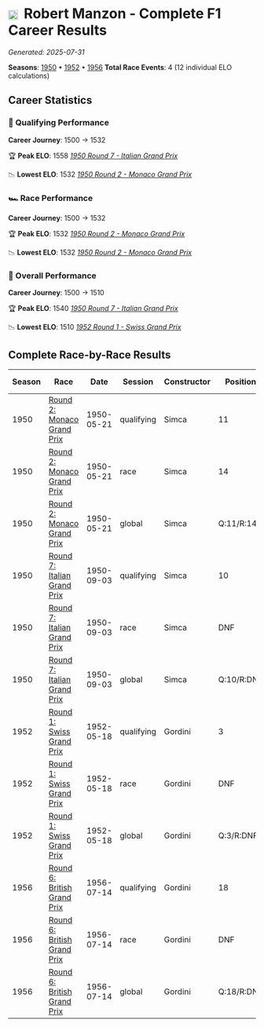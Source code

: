 # <img src="https://upload.wikimedia.org/wikipedia/commons/c/c3/Flag_of_France.svg" alt="France" width="20" height="auto" style="vertical-align: middle; margin-right: 5px;" onerror="this.outerHTML='🇫🇷'; this.style.marginRight='5px';"/> Robert Manzon - Complete F1 Career Results

*Generated: 2025-07-31*

**Seasons**: [1950](../seasons/1950-season-report) • [1952](../seasons/1952-season-report) • [1956](../seasons/1956-season-report)
**Total Race Events**: 4 (12 individual ELO calculations)

## Career Statistics

### 🏁 Qualifying Performance
**Career Journey**: 1500 → 1532

🏆 **Peak ELO**: 1558
   *[1950 Round 7 - Italian Grand Prix](../seasons/1950-season-report#round-7-italian-grand-prix)*

📉 **Lowest ELO**: 1532
   *[1950 Round 2 - Monaco Grand Prix](../seasons/1950-season-report#round-2-monaco-grand-prix)*

### 🏎️ Race Performance
**Career Journey**: 1500 → 1532

🏆 **Peak ELO**: 1532
   *[1950 Round 2 - Monaco Grand Prix](../seasons/1950-season-report#round-2-monaco-grand-prix)*

📉 **Lowest ELO**: 1532
   *[1950 Round 2 - Monaco Grand Prix](../seasons/1950-season-report#round-2-monaco-grand-prix)*

### 🌟 Overall Performance
**Career Journey**: 1500 → 1510

🏆 **Peak ELO**: 1540
   *[1950 Round 7 - Italian Grand Prix](../seasons/1950-season-report#round-7-italian-grand-prix)*

📉 **Lowest ELO**: 1510
   *[1952 Round 1 - Swiss Grand Prix](../seasons/1952-season-report#round-1-swiss-grand-prix)*


## Complete Race-by-Race Results

| Season | Race | Date | Session | Constructor | Position | Starting ELO | ELO Change | Final ELO | Teammate |
|--------|------|------|---------|-------------|----------|--------------|------------|-----------|----------|
| 1950 | [Round 2: Monaco Grand Prix](../seasons/1950-season-report#round-2-monaco-grand-prix) | 1950-05-21 | qualifying | Simca | 11 | 1500 | +32 | 1532 | <img src="https://upload.wikimedia.org/wikipedia/commons/c/c3/Flag_of_France.svg" alt="France" width="20" height="auto" style="vertical-align: middle; margin-right: 5px;" onerror="this.outerHTML='🇫🇷'; this.style.marginRight='5px';"/> Maurice Trintignant |
| 1950 | [Round 2: Monaco Grand Prix](../seasons/1950-season-report#round-2-monaco-grand-prix) | 1950-05-21 | race | Simca | 14 | 1500 | +32 | 1532 | <img src="https://upload.wikimedia.org/wikipedia/commons/c/c3/Flag_of_France.svg" alt="France" width="20" height="auto" style="vertical-align: middle; margin-right: 5px;" onerror="this.outerHTML='🇫🇷'; this.style.marginRight='5px';"/> Maurice Trintignant |
| 1950 | [Round 2: Monaco Grand Prix](../seasons/1950-season-report#round-2-monaco-grand-prix) | 1950-05-21 | global | Simca | Q:11/R:14 | 1500 | +32 | 1532 | <img src="https://upload.wikimedia.org/wikipedia/commons/c/c3/Flag_of_France.svg" alt="France" width="20" height="auto" style="vertical-align: middle; margin-right: 5px;" onerror="this.outerHTML='🇫🇷'; this.style.marginRight='5px';"/> Maurice Trintignant |
| 1950 | [Round 7: Italian Grand Prix](../seasons/1950-season-report#round-7-italian-grand-prix) | 1950-09-03 | qualifying | Simca | 10 | 1532 | +26 | 1558 | <img src="https://upload.wikimedia.org/wikipedia/commons/c/c3/Flag_of_France.svg" alt="France" width="20" height="auto" style="vertical-align: middle; margin-right: 5px;" onerror="this.outerHTML='🇫🇷'; this.style.marginRight='5px';"/> Maurice Trintignant |
| 1950 | [Round 7: Italian Grand Prix](../seasons/1950-season-report#round-7-italian-grand-prix) | 1950-09-03 | race | Simca | DNF | 1532 | N/A | 1532 | <img src="https://upload.wikimedia.org/wikipedia/commons/c/c3/Flag_of_France.svg" alt="France" width="20" height="auto" style="vertical-align: middle; margin-right: 5px;" onerror="this.outerHTML='🇫🇷'; this.style.marginRight='5px';"/> Maurice Trintignant |
| 1950 | [Round 7: Italian Grand Prix](../seasons/1950-season-report#round-7-italian-grand-prix) | 1950-09-03 | global | Simca | Q:10/R:DNF | 1532 | +8 | 1540 | <img src="https://upload.wikimedia.org/wikipedia/commons/c/c3/Flag_of_France.svg" alt="France" width="20" height="auto" style="vertical-align: middle; margin-right: 5px;" onerror="this.outerHTML='🇫🇷'; this.style.marginRight='5px';"/> Maurice Trintignant |
| 1952 | [Round 1: Swiss Grand Prix](../seasons/1952-season-report#round-1-swiss-grand-prix) | 1952-05-18 | qualifying | Gordini | 3 | 1500 | +32 | 1532 | <img src="https://upload.wikimedia.org/wikipedia/commons/c/c3/Flag_of_France.svg" alt="France" width="20" height="auto" style="vertical-align: middle; margin-right: 5px;" onerror="this.outerHTML='🇫🇷'; this.style.marginRight='5px';"/> Jean Behra |
| 1952 | [Round 1: Swiss Grand Prix](../seasons/1952-season-report#round-1-swiss-grand-prix) | 1952-05-18 | race | Gordini | DNF | 1500 | N/A | 1500 | <img src="https://upload.wikimedia.org/wikipedia/commons/c/c3/Flag_of_France.svg" alt="France" width="20" height="auto" style="vertical-align: middle; margin-right: 5px;" onerror="this.outerHTML='🇫🇷'; this.style.marginRight='5px';"/> Jean Behra |
| 1952 | [Round 1: Swiss Grand Prix](../seasons/1952-season-report#round-1-swiss-grand-prix) | 1952-05-18 | global | Gordini | Q:3/R:DNF | 1500 | +10 | 1510 | <img src="https://upload.wikimedia.org/wikipedia/commons/c/c3/Flag_of_France.svg" alt="France" width="20" height="auto" style="vertical-align: middle; margin-right: 5px;" onerror="this.outerHTML='🇫🇷'; this.style.marginRight='5px';"/> Jean Behra |
| 1956 | [Round 6: British Grand Prix](../seasons/1956-season-report#round-6-british-grand-prix) | 1956-07-14 | qualifying | Gordini | 18 | 1500 | +32 | 1532 | <img src="https://upload.wikimedia.org/wikipedia/commons/0/05/Flag_of_Brazil.svg" alt="Brazil" width="20" height="auto" style="vertical-align: middle; margin-right: 5px;" onerror="this.outerHTML='🇧🇷'; this.style.marginRight='5px';"/> Hernando da Silva Ramos |
| 1956 | [Round 6: British Grand Prix](../seasons/1956-season-report#round-6-british-grand-prix) | 1956-07-14 | race | Gordini | DNF | 1500 | N/A | 1500 | <img src="https://upload.wikimedia.org/wikipedia/commons/0/05/Flag_of_Brazil.svg" alt="Brazil" width="20" height="auto" style="vertical-align: middle; margin-right: 5px;" onerror="this.outerHTML='🇧🇷'; this.style.marginRight='5px';"/> Hernando da Silva Ramos |
| 1956 | [Round 6: British Grand Prix](../seasons/1956-season-report#round-6-british-grand-prix) | 1956-07-14 | global | Gordini | Q:18/R:DNF | 1500 | +10 | 1510 | <img src="https://upload.wikimedia.org/wikipedia/commons/0/05/Flag_of_Brazil.svg" alt="Brazil" width="20" height="auto" style="vertical-align: middle; margin-right: 5px;" onerror="this.outerHTML='🇧🇷'; this.style.marginRight='5px';"/> Hernando da Silva Ramos |
